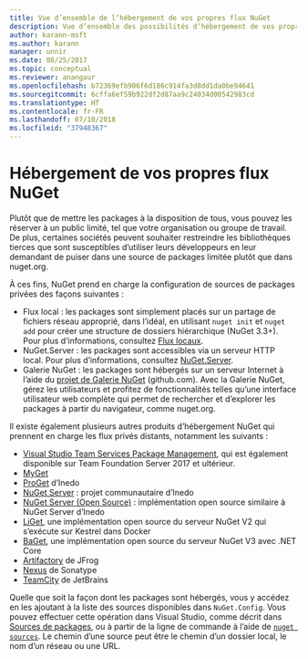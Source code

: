 ```yaml
---
title: Vue d’ensemble de l’hébergement de vos propres flux NuGet
description: Vue d’ensemble des possibilités d’hébergement de vos propres galeries ou flux de packages NuGet localement ou à distance.
author: karann-msft
ms.author: karann
manager: unnir
ms.date: 08/25/2017
ms.topic: conceptual
ms.reviewer: anangaur
ms.openlocfilehash: b72369efb906f6d186c914fa3d8dd1da0be94641
ms.sourcegitcommit: 6cffa6ef59b922df2d87aa9c24034d00542983cd
ms.translationtype: HT
ms.contentlocale: fr-FR
ms.lasthandoff: 07/10/2018
ms.locfileid: "37948367"
---
```

# <a name="hosting-your-own-nuget-feeds"></a>Hébergement de vos propres flux NuGet

Plutôt que de mettre les packages à la disposition de tous, vous pouvez les réserver à un public limité, tel que votre organisation ou groupe de travail. De plus, certaines sociétés peuvent souhaiter restreindre les bibliothèques tierces que sont susceptibles d’utiliser leurs développeurs en leur demandant de puiser dans une source de packages limitée plutôt que dans nuget.org.

À ces fins, NuGet prend en charge la configuration de sources de packages privées des façons suivantes :

- Flux local : les packages sont simplement placés sur un partage de fichiers réseau approprié, dans l’idéal, en utilisant `nuget init` et `nuget add` pour créer une structure de dossiers hiérarchique (NuGet 3.3+). Pour plus d’informations, consultez [Flux locaux](../hosting-packages/local-feeds.md).
- NuGet.Server : les packages sont accessibles via un serveur HTTP local. Pour plus d’informations, consultez [NuGet.Server](../hosting-packages/nuget-server.md).
- Galerie NuGet : les packages sont hébergés sur un serveur Internet à l’aide du [projet de Galerie NuGet](https://github.com/NuGet/NuGetGallery#build-and-run-the-gallery-in-arbitrary-number-easy-steps) (github.com). Avec la Galerie NuGet, gérez les utilisateurs et profitez de fonctionnalités telles qu’une interface utilisateur web complète qui permet de rechercher et d’explorer les packages à partir du navigateur, comme nuget.org.

Il existe également plusieurs autres produits d’hébergement NuGet qui prennent en charge les flux privés distants, notamment les suivants :

- [Visual Studio Team Services Package Management](https://www.visualstudio.com/docs/package/nuget/publish), qui est également disponible sur Team Foundation Server 2017 et ultérieur.
- [MyGet](http://myget.org)
- [ProGet](http://inedo.com/proget) d’Inedo
- [NuGet Server](http://nugetserver.net/) : projet communautaire d’Inedo
- [NuGet Server (Open Source)](http://nuget-server.net) : implémentation open source similaire à NuGet Server d’Inedo
- [LiGet](https://github.com/ai-traders/liget), une implémentation open source du serveur NuGet V2 qui s’exécute sur Kestrel dans Docker
- [BaGet](https://github.com/loic-sharma/BaGet), une implémentation open source du serveur NuGet V3 avec .NET Core
- [Artifactory](https://www.jfrog.com/artifactory/) de JFrog
- [Nexus](http://www.sonatype.org/nexus/) de Sonatype
- [TeamCity](https://www.jetbrains.com/teamcity/) de JetBrains

Quelle que soit la façon dont les packages sont hébergés, vous y accédez en les ajoutant à la liste des sources disponibles dans `NuGet.Config`. Vous pouvez effectuer cette opération dans Visual Studio, comme décrit dans [Sources de packages](../tools/package-manager-ui.md#package-sources), ou à partir de la ligne de commande à l’aide de [`nuget sources`](../tools/cli-ref-sources.md). Le chemin d’une source peut être le chemin d’un dossier local, le nom d’un réseau ou une URL.
